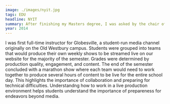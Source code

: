 ```yaml
---
image: ./images/nyit.jpg
tags: EDU
headline: NYIT
summary: After finishing my Masters degree, I was asked by the chair of the Communication Arts department to teach new students about live event production as I had experience in the entertainment industry prior to college. Together we created a curriculum that continues to exhibit how much being prepared can affect the value of the final outcome. 
year: 2014
---
```

I was first full-time instructor for Globesville, a student-run media channel originally on the Old Westbury campus. Students were grouped into teams that would produce their own weekly shows to be streamed live on our website for the majority of the semester. Grades were determined by production quality, engagement, and content. The end of the semester concluded with a marathon show where each team would need to work together to produce several hours of content to be live for the entire school day. This highlights the importance of collaboration and preparing for technical difficulties. Understandng how to work in a live production environment helps students understand the importance of prepareness for endeavors beyond media.